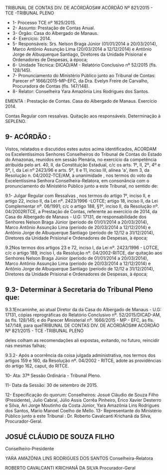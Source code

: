 TRIBUNAL DE CONTAS DIV. DE ACÓRDÃOS## ACÓRDÃO Nº 821/2015 - TCE -TRIBUNAL PLENO

- 1- Processo TCE nº 1625/2015.
- 2- Assunto: Prestação de Contas Anual.
- 3- Órgão: Casa do Albergado de Manaus.
- 4- Exercício: 2014.
- 5- Responsáveis: Srs. Nelson Braga Júnior (01/01/2014 a  20/03/2014),  Marco Antônio Assunção  Lima  (20/03/2014  a  12/12/2014)  e  Antônio  Jorge  de  Albuquerque  Santiago, Diretores da Unidade Prisional e Ordenadores de Despesas, à época;
- 6- Unidade Técnica: DICAD/AM - Relatório Conclusivo nº 52/2015 (fls. 128/145).
- 7-  Pronunciamento  do Ministério Público  junto  ao Tribunal  de Contas: Parecer  nº 1666/2015-MP-EFC,  da  Dra.  Evelyn  Freire  de  Carvalho,  Procuradora  de  Contas  (fls. 147/148).
- 8- Relator: Conselheira Yara Amazônia Lins Rodrigues dos Santos.

EMENTA : Prestação de Contas. Casa do Albergado de Manaus. Exercício 2014.

Contas Regular com  ressalvas. Quitação aos responsáveis. Determinação à SEPLENO.

## 9- ACÓRDÃO :

Vistos, relatados e discutidos estes autos acima identificados, ACORDAM os Excelentíssimos Senhores Conselheiros do Tribunal de Contas do Estado do Amazonas, reunidos em sessão Plenária, no exercício da competência atribuída pelo  art.  40,  II, da Constituição Estadual, c/c os arts. 1º, II, 2º, 4º e 5º, I, da Lei nº 2423/96 e arts. 5º, II e 11, inciso  III,  alínea  'a',  item  3,  da  Resolução  n.  04/2002-TCE/AM, à  unanimidade ,  nos termos do voto da Excelentíssima Senhora Conselheira-Relatora, em consonância com o pronunciamento do Ministério Público junto a este Tribunal, no sentido de:

9.1-  Julgar Regular  com  Ressalvas ,  nos  termos  do  artigo  1º,  inciso  II,  e artigo 22, inciso II, da Lei nº. 2423/1996 -LOTCE;  artigo  18, inciso II, da Lei Complementar  nº.  06/1991;  c/c  o  artigo  188,  §1º,  inciso  II,  da  Resolução  nº.  04/2002RITCE, a Prestação de Contas, referente ao exercício de 2014, da Casa do Albergado de Manaus - U.G: 17131, de responsabilidade dos Senhores Nelson Braga Júnior (período de 01/01/2014 a 20/03/2014), Marco Antônio Assunção Lima (período de 20/03/2014 a 12/12/2014) e Antônio Jorge de Albuquerque  Santiago (período de 12/12 a 31/12/2014), Diretores da Unidade Prisional e Ordenadores de Despesas, à época;

9.2Nos termos dos artigos 23 e 72, inciso I, da Lei nº. 2423/1996 - LOTCE, c/c o artigo 189, inciso I, da Resolução nº. 04/2002-RITCE, dar quitação aos Senhores Nelson Braga Júnior (período de 01/01/2014 a 20/03/2014), Marco Antônio Assunção Lima (período de 20/03/2014 a 12/12/2014) e Antônio Jorge de Albuquerque Santiago (período  de  12/12  a  31/12/2014),  Diretores  da  Unidade  Prisional  e  Ordenadores  de Despesas, à época;

## 9.3- Determinar à Secretaria do Tribunal Pleno que:

9.3.1Encaminhe, ao atual Diretor da da Casa do Albergado de Manaus - U.G: 17131, cópias reprográficas do Relatório Conclusivo nº. 52/2015/DICAD-AM, às fls. 128/145; e do Parecer Ministerial nº. 1666/2015  -  MP - EFC, às fls. 147/148, para queTRIBUNAL DE CONTAS DIV. DE ACÓRDÃOS## ACÓRDÃO Nº 821/2015 - TCE -TRIBUNAL PLENO

deles colham as recomendações ali expostas, evitando, no futuro, reincidir nas mesmas falhas;

9.3.2- Após a ocorrência da coisa julgada administrativa, nos termos dos artigos 159 e  160, da Resolução nº. 04/2002  - RITCE, adote as providências do artigo 162, caput, do RITCE.

10- Ata: 37ª Sessão Ordinária - Tribunal Pleno.

11- Data da Sessão: 30 de setembro de 2015.

12- Especificação do quorum: Conselheiros: Josué Cláudio de Souza Filho (Presidente), Julio Cabral, Júlio  Assis Corrêa Pinheiro, Érico Xavier Desterro e Silva,  Ari Jorge  Moutinho  da  Costa  Júnior,  Yara  Amazônia  Lins  Rodrigues  dos  Santos,  Mario Manoel  Coelho  de  Mello. 13-  Representante  do  Ministério  Público  junto  a  este Tribunal : Dr. Roberto Cavalcanti Krichanã da Silva, Procurador-Geral.

## JOSUÉ CLÁUDIO DE SOUZA FILHO

Conselheiro-Presidente

YARA AMAZÔNIA LINS RODRIGUES DOS SANTOS Conselheira-Relatora

ROBERTO CAVALCANTI KRICHANÃ DA SILVA Procurador-Geral